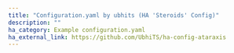 ```yaml
---
title: "Configuration.yaml by ubhits (HA 'Steroids' Config)"
description: ""
ha_category: Example configuration.yaml
ha_external_link: https://github.com/UbhiTS/ha-config-ataraxis
---
```


